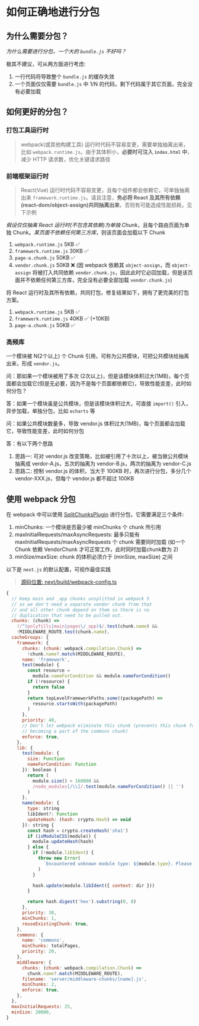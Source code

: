 # 如何正确地进行分包

## 为什么需要分包？

*为什么需要进行分包，一个大的 `bundle.js` 不好吗？*

极其不建议，可从两方面进行考虑:

1. 一行代码将导致整个 `bundle.js` 的缓存失效
1. 一个页面仅仅需要 `bundle.js` 中 1/N 的代码，剩下代码属于其它页面，完全没有必要加载

## 如何更好的分包？

### 打包工具运行时

> webpack(或其他构建工具) 运行时代码不容易变更，需要单独抽离出来，比如 `webpack.runtime.js`。由于其体积小，**必要时可注入 `index.html` 中**，减少 HTTP 请求数，优化关键请求路径

### 前端框架运行时

> React(Vue) 运行时代码不容易变更，且每个组件都会依赖它，可单独抽离出来 `framework.runtime.js`。请且注意，**务必将 React 及其所有依赖(react-dom/object-assign)共同抽离出来**，否则有可能造成性能损耗，见下示例

*假设仅仅抽离 React 运行时(不包含其依赖)为单独 Chunk*，且每个路由页面为单独 Chunk。*某页面不依赖任何第三方库*，则该页面会加载以下 Chunk

1. `webpack.runtime.js`    5KB  ✅
2. `framework.runtime.js`  30KB ✅
3. `page-a.chunk.js`       50KB ✅
4. `vendor.chunk.js`       50KB ❌ (因 webpack 依赖其 `object-assign`，而 `object-assign` 将被打入共同依赖 `vendor.chunk.js`，因此此时它必回加载，但是该页面并不依赖任何第三方库，完全没有必要全部加载 `vendor.chunk.js`)

将 React 运行时及其所有依赖，共同打包，修复结果如下，拥有了更完美的打包方案。

1. `webpack.runtime.js`    5KB  ✅
2. `framework.runtime.js`  40KB ✅  (+10KB)
3. `page-a.chunk.js`       50KB ✅

### 高频库

一个模块被 N(2个以上) 个 Chunk 引用，可称为公共模块，可把公共模块给抽离出来，形成 `vendor.js`。

问：那如果一个模块被用了多次 (2次以上)，但是该模块体积过大(1MB)，每个页面都会加载它(但是无必要，因为不是每个页面都依赖它)，导致性能变差，此时如何分包？

答：如果一个模块虽是公共模块，但是该模块体积过大，可直接 `import()` 引入，异步加载，单独分包，比如 `echarts` 等

问：如果公共模块数量多，导致 vendor.js 体积过大(1MB)，每个页面都会加载它，导致性能变差，此时如何分包

答：有以下两个思路

1. 思路一: 可对 vendor.js 改变策略，比如被引用了十次以上，被当做公共模块抽离成 verdor-A.js，五次的抽离为 vendor-B.js，两次的抽离为 vendor-C.js
1. 思路二: 控制 vendor.js 的体积，当大于 100KB 时，再次进行分包，多分几个 vendor-XXX.js，但每个 vendor.js 都不超过 100KB

## 使用 webpack 分包

在 webpack 中可以使用 [SplitChunksPlugin](https://webpack.js.org/plugins/split-chunks-plugin) 进行分包，它需要满足三个条件:

1. minChunks: 一个模块是否最少被 minChunks 个 chunk 所引用
1. maxInitialRequests/maxAsyncRequests: 最多只能有 maxInitialRequests/maxAsyncRequests 个 chunk 需要同时加载 (如一个 Chunk 依赖 VendorChunk 才可正常工作，此时同时加载chunk数为 2)
1. minSize/maxSize: chunk 的体积必须介于 (minSize, maxSize) 之间

以下是 `next.js` 的默认配置，可视作最佳实践

> [源码位置: next/build/webpack-config.ts](https://github.com/vercel/next.js/blob/v12.0.5-canary.10/packages/next/build/webpack-config.ts#L728)

``` js
{
  // Keep main and _app chunks unsplitted in webpack 5
  // as we don't need a separate vendor chunk from that
  // and all other chunk depend on them so there is no
  // duplication that need to be pulled out.
  chunks: (chunk) =>
    !/^(polyfills|main|pages\/_app)$/.test(chunk.name) &&
    !MIDDLEWARE_ROUTE.test(chunk.name),
  cacheGroups: {
    framework: {
      chunks: (chunk: webpack.compilation.Chunk) =>
        !chunk.name?.match(MIDDLEWARE_ROUTE),
      name: 'framework',
      test(module) {
        const resource =
          module.nameForCondition && module.nameForCondition()
        if (!resource) {
          return false
        }
        return topLevelFrameworkPaths.some((packagePath) =>
          resource.startsWith(packagePath)
        )
      },
      priority: 40,
      // Don't let webpack eliminate this chunk (prevents this chunk from
      // becoming a part of the commons chunk)
      enforce: true,
    },
    lib: {
      test(module: {
        size: Function
        nameForCondition: Function
      }): boolean {
        return (
          module.size() > 160000 &&
          /node_modules[/\\]/.test(module.nameForCondition() || '')
        )
      },
      name(module: {
        type: string
        libIdent?: Function
        updateHash: (hash: crypto.Hash) => void
      }): string {
        const hash = crypto.createHash('sha1')
        if (isModuleCSS(module)) {
          module.updateHash(hash)
        } else {
          if (!module.libIdent) {
            throw new Error(
              `Encountered unknown module type: ${module.type}. Please open an issue.`
            )
          }

          hash.update(module.libIdent({ context: dir }))
        }

        return hash.digest('hex').substring(0, 8)
      },
      priority: 30,
      minChunks: 1,
      reuseExistingChunk: true,
    },
    commons: {
      name: 'commons',
      minChunks: totalPages,
      priority: 20,
    },
    middleware: {
      chunks: (chunk: webpack.compilation.Chunk) =>
        chunk.name?.match(MIDDLEWARE_ROUTE),
      filename: 'server/middleware-chunks/[name].js',
      minChunks: 2,
      enforce: true,
    },
  },
  maxInitialRequests: 25,
  minSize: 20000,
}
```